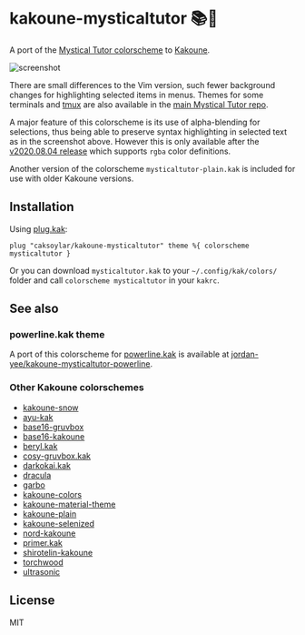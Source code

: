 # kakoune-mysticaltutor 📚🔮

A port of the [Mystical Tutor colorscheme](https://github.com/caksoylar/vim-mysticaltutor) to [Kakoune](https://kakoune.org).

![screenshot](https://caksoylar.github.io/mysticaltutor/images/mystical-kak.png)

There are small differences to the Vim version, such fewer background changes for highlighting selected items in menus. Themes for some terminals and [tmux](https://tmux.github.io) are also available in the [main Mystical Tutor repo](https://github.com/caksoylar/vim-mysticaltutor/tree/master/terminal).

A major feature of this colorscheme is its use of alpha-blending for selections, thus being able to preserve syntax highlighting in selected text as in the screenshot above. However this is only available after the [v2020.08.04 release](https://github.com/mawww/kakoune/releases/tag/v2020.08.04) which supports `rgba` color definitions.

Another version of the colorscheme `mysticaltutor-plain.kak` is included for use with older Kakoune versions.

## Installation

Using [plug.kak](https://github.com/robertmeta/plug.kak):
```
plug "caksoylar/kakoune-mysticaltutor" theme %{ colorscheme mysticaltutor }
```

Or you can download `mysticaltutor.kak` to your `~/.config/kak/colors/` folder and call `colorscheme mysticaltutor` in your `kakrc`.

## See also

### powerline.kak theme

A port of this colorscheme for [powerline.kak](https://github.com/jdugan6240/powerline.kak) is available at [jordan-yee/kakoune-mysticaltutor-powerline](https://github.com/jordan-yee/kakoune-mysticaltutor-powerline).

### Other Kakoune colorschemes

- [kakoune-snow](https://github.com/caksoylar/kakoune-snow)
- [ayu-kak](https://github.com/Icantjuddle/ayu-kak)
- [base16-gruvbox](https://github.com/andreyorst/base16-gruvbox.kak)
- [base16-kakoune](https://github.com/leira/base16-kakoune)
- [beryl.kak](https://github.com/ftonneau/beryl.kak)
- [cosy-gruvbox.kak](https://github.com/Anfid/cosy-gruvbox.kak)
- [darkokai.kak](https://github.com/markolenik/darkokai.kak)
- [dracula](https://github.com/dracula/kakoune)
- [garbo](https://github.com/gustavo-hms/garbo)
- [kakoune-colors](https://github.com/Delapouite/kakoune-colors)
- [kakoune-material-theme](https://github.com/valerdi/kakoune-material-theme)
- [kakoune-plain](https://github.com/zkmrgirish/kakoune-plain)
- [kakoune-selenized](https://github.com/TeddyDD/kakoune-selenized)
- [nord-kakoune](https://github.com/rubberydub/nord-kakoune)
- [primer.kak](https://github.com/evanrelf/primer.kak)
- [shirotelin-kakoune](https://github.com/esessoms/shirotelin-kakoune)
- [torchwood](https://github.com/codymlewis/torchwood)
- [ultrasonic](https://github.com/Jackojc/ultrasonic)

## License

MIT
